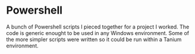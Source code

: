 # Powershell

A bunch of Powershell scripts I pieced together for a project I worked.  The code is generic enought to be used in any Windows environment.  Some of the more simpler scripts were written so it could be run within a Tanium environment.
